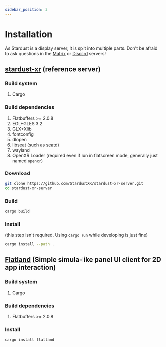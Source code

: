 ```yaml
---
sidebar_position: 3
---
```


# Installation

As Stardust is a display server, it is split into multiple parts. Don't be afraid to ask questions in the [Matrix](https://matrix.to/#/#stardustxr:matrix.org) or [Discord](https://discord.gg/A9w7fKE) servers!

## [stardust-xr](https://github.com/StardustXR/stardust-xr-server) (reference server)

<!-- ### Packages -->
<!-- AUR: `stardust-xr-git` -->

### Build system
1. Cargo

### Build dependencies
1. Flatbuffers >= 2.0.8
2. EGL+GLES 3.2
3. GLX+Xlib
4. fontconfig
5. dlopen
6. libseat (such as [seatd](https://sr.ht/~kennylevinsen/seatd/))
7. wayland
8. OpenXR Loader (required even if run in flatscreen mode, generally just named `openxr`)

### Download
```bash
git clone https://github.com/StardustXR/stardust-xr-server.git
cd stardust-xr-server
```

### Build
```bash
cargo build
```

### Install
(this step isn't required. Using `cargo run` while developing is just fine)
```bash
cargo install --path .
```

## [Flatland](https://github.com/StardustXR/flatland) (Simple simula-like panel UI client for 2D app interaction)

### Build system
1. Cargo

### Build dependencies
1. Flatbuffers >= 2.0.8

### Install
```bash
cargo install flatland
```
